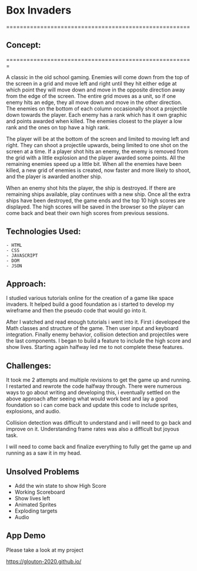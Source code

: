 
# Box Invaders

======================================================

## Concept: 
=======================================================

A classic in the old school gaming. Enemies will come down from the top of the screen in a grid and move left and right until they hit either edge at which point they will move down and move in the opposite direction away from the edge of the screen. The entire grid moves as a unit, so if one enemy hits an edge, they all move down and move in the other direction. The enemies on the bottom of each column occasionally shoot a projectile down towards the player. Each enemy has a rank which has it own graphic and points awarded when killed. The enemies closest to the player a low rank and the ones on top have a high rank. 

The player will be at the bottom of the screen and limited to moving left and right. They can shoot a projectile upwards, being limited to one shot on the screen at a time. If a player shot hits an enemy, the enemy is removed from the grid with a little explosion and the player awarded some points. All the remaining enemies speed up a little bit. When all the enemies have been killed, a new grid of enemies is created, now faster and more likely to shoot, and the player is awarded another ship. 

When an enemy shot hits the player, the ship is destroyed. If there are remaining ships available, play continues with a new ship. Once all the extra ships have been destroyed, the game ends and the top 10 high scores are displayed. The high scores will be saved in the browser so the player can come back and beat their own high scores from previous sessions. 

## Technologies Used:
    - HTML
    - CSS
    - JAVASCRIPT
    - DOM
    - JSON

## Approach: 
I studied various tutorials online for the creation of a game like space invaders. 
It helped build a good foundation as i started to develop my wireframe and then the pseudo code that would go into it. 

After I watched and read enough tutorials i went into it. First i developed the Math classes and structure of the game. Then user input and keyboard integration. Finally enemy behavior, collision detection and projectiles were the last components. I began to build a feature to include the high score and show lives. Starting again halfway led me to not complete these features. 

## Challenges: 
It took me 2 attempts and multiple revisions to get the game up and running. 
I restarted and rewrote the code halfway through. There were numerous ways to go about writing and developing this, i eventually settled on the above approach after seeing what would work best and lay a good foundation so i can come back and update this code to include sprites, explosions, and audio. 

Collision detection was difficult to understand and i will need to go back and improve on it. Understanding frame rates was also a difficult but joyous task. 

I will need to come back and finalize everything to fully get the game up and running as a saw it in my head. 

## Unsolved Problems
- Add the win state to show High Score
- Working Scoreboard
- Show lives left
- Animated Sprites
- Exploding targets
- Audio 


## App Demo 
Please take a look at my project

https://glouton-2020.github.io/


